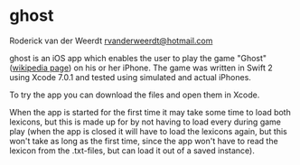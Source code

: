 # ghost
Roderick van der Weerdt <rvanderweerdt@hotmail.com>

 ghost is an iOS app which enables the user to play the game "Ghost" ([wikipedia page](https://en.wikipedia.org/wiki/Ghost_(game))) on his or her iPhone. The game was written in Swift 2 using Xcode 7.0.1 and tested using simulated and actual iPhones.

To try the app you can download the files and open them in Xcode.

When the app is started for the first time it may take some time to load both lexicons, but this is made up for by not having to load every during game play (when the app is closed it will have to load the lexicons again, but this won't take as long as the first time, since the app won't have to read the lexicon from the .txt-files, but can load it out of a saved instance).
